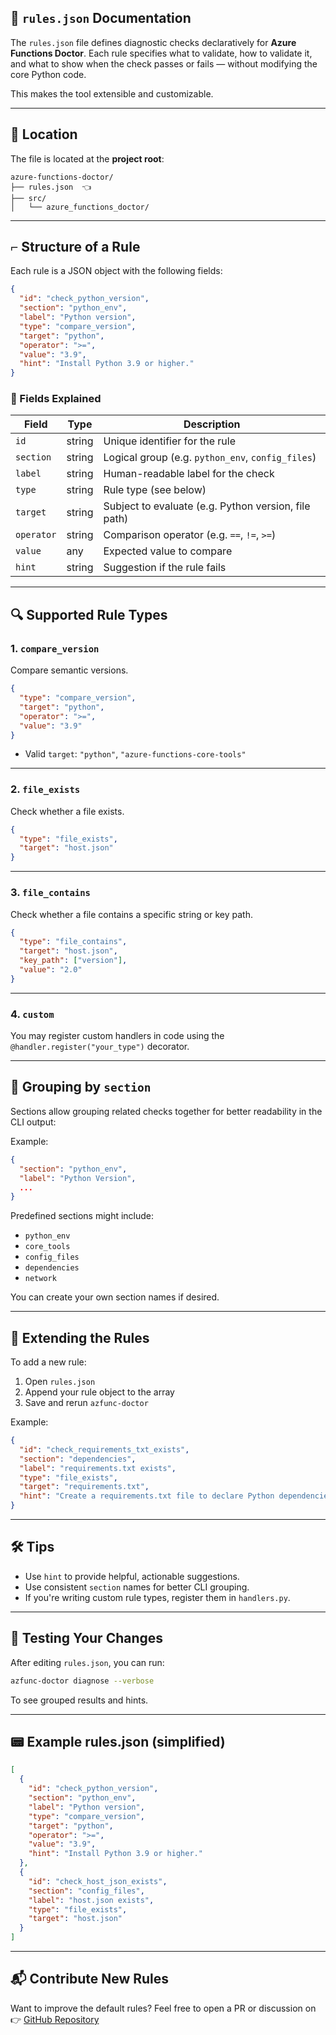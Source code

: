 ## 📘 `rules.json` Documentation

The `rules.json` file defines diagnostic checks declaratively for **Azure Functions Doctor**. Each rule specifies what to validate, how to validate it, and what to show when the check passes or fails — without modifying the core Python code.

This makes the tool extensible and customizable.

---

## 📁 Location

The file is located at the **project root**:

```
azure-functions-doctor/
├── rules.json  👈
├── src/
│   └── azure_functions_doctor/
```

---

## ⌐ Structure of a Rule

Each rule is a JSON object with the following fields:

```json
{
  "id": "check_python_version",
  "section": "python_env",
  "label": "Python version",
  "type": "compare_version",
  "target": "python",
  "operator": ">=",
  "value": "3.9",
  "hint": "Install Python 3.9 or higher."
}
```

### 🔑 Fields Explained

| Field      | Type   | Description                                          |
| ---------- | ------ | ---------------------------------------------------- |
| `id`       | string | Unique identifier for the rule                       |
| `section`  | string | Logical group (e.g. `python_env`, `config_files`)    |
| `label`    | string | Human-readable label for the check                   |
| `type`     | string | Rule type (see below)                                |
| `target`   | string | Subject to evaluate (e.g. Python version, file path) |
| `operator` | string | Comparison operator (e.g. `==`, `!=`, `>=`)          |
| `value`    | any    | Expected value to compare                            |
| `hint`     | string | Suggestion if the rule fails                         |

---

## 🔍 Supported Rule Types

### 1. `compare_version`

Compare semantic versions.

```json
{
  "type": "compare_version",
  "target": "python",
  "operator": ">=",
  "value": "3.9"
}
```

* Valid `target`: `"python"`, `"azure-functions-core-tools"`

---

### 2. `file_exists`

Check whether a file exists.

```json
{
  "type": "file_exists",
  "target": "host.json"
}
```

---

### 3. `file_contains`

Check whether a file contains a specific string or key path.

```json
{
  "type": "file_contains",
  "target": "host.json",
  "key_path": ["version"],
  "value": "2.0"
}
```

---

### 4. `custom`

You may register custom handlers in code using the `@handler.register("your_type")` decorator.

---

## 📁 Grouping by `section`

Sections allow grouping related checks together for better readability in the CLI output:

Example:

```json
{
  "section": "python_env",
  "label": "Python Version",
  ...
}
```

Predefined sections might include:

* `python_env`
* `core_tools`
* `config_files`
* `dependencies`
* `network`

You can create your own section names if desired.

---

## 🧹 Extending the Rules

To add a new rule:

1. Open `rules.json`
2. Append your rule object to the array
3. Save and rerun `azfunc-doctor`

Example:

```json
{
  "id": "check_requirements_txt_exists",
  "section": "dependencies",
  "label": "requirements.txt exists",
  "type": "file_exists",
  "target": "requirements.txt",
  "hint": "Create a requirements.txt file to declare Python dependencies."
}
```

---

## 🛠️ Tips

* Use `hint` to provide helpful, actionable suggestions.
* Use consistent `section` names for better CLI grouping.
* If you're writing custom rule types, register them in `handlers.py`.

---

## 🥪 Testing Your Changes

After editing `rules.json`, you can run:

```bash
azfunc-doctor diagnose --verbose
```

To see grouped results and hints.

---

## 📟 Example rules.json (simplified)

```json
[
  {
    "id": "check_python_version",
    "section": "python_env",
    "label": "Python version",
    "type": "compare_version",
    "target": "python",
    "operator": ">=",
    "value": "3.9",
    "hint": "Install Python 3.9 or higher."
  },
  {
    "id": "check_host_json_exists",
    "section": "config_files",
    "label": "host.json exists",
    "type": "file_exists",
    "target": "host.json"
  }
]
```

---

## 📬 Contribute New Rules

Want to improve the default rules? Feel free to open a PR or discussion on
👉 [GitHub Repository](https://github.com/yeongseon/azure-functions-doctor)
